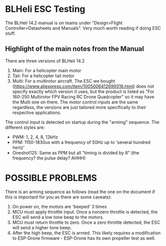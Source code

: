 # BLHeli ESC Testing
The BLHeli 14.2 manual is on teams under "Design>Flight Controller>Datasheets and Manuals". Very much worth reading if doing ESC stuff.

## Highlight of the main notes from the Manual
There are three versions of BLHeli 14.2
1. Main: For a helicopter main motor
2. Tail: For a helicopter tail motor
3. Multi: For a multirotor aircraft.
The ESC we bought (https://www.aliexpress.com/item/1005006412699316.html) does not specify exactly which version it uses, but the product is listed as "For 160-250 Multirotor FPV Racing RC Drone Quadcopter" so it may have the Multi one on there. The motor control inputs are the same regardless, the versions are just tailored more specifically to their respective applications.

The control input is detected on startup during the "arming" sequence. The different styles are:
- PWM: 1, 2, 4, 8, 12kHz
- PPM: 1150-1830us with a frequency of 50Hz up to 'several hundred hertz'
- Oneshot125: Same as PPM but all "timing is divided by 8" (the frequency? the pulse delay? AHHH)

# POSSIBLE PROBLEMS
There is an arming sequence as follows (read the one on the document if this is important for you as there are some caveats):
1. On power on, the motors are 'beeped' 3 times
2. MCU must apply throttle input. Once a nonzero throttle is detected, the ESC will send a low tone beep to the motors.
3. MCU must return throttle to zero. Once a zero throttle detected, the ESC will send a higher tone beep.
4. After the high beep, the ESC is armed.
This likely requires a modification to ESP-Drone firmware - ESP-Drone has its own propeller test as well.